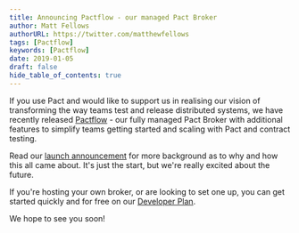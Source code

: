 ```yaml
---
title: Announcing Pactflow - our managed Pact Broker
author: Matt Fellows
authorURL: https://twitter.com/matthewfellows
tags: [Pactflow]
keywords: [Pactflow]
date: 2019-01-05
draft: false
hide_table_of_contents: true
---
```


If you use Pact and would like to support us in realising our vision of transforming the way teams test and release distributed systems, we have recently released [Pactflow](http://pactflow.io) - our fully managed Pact Broker with additional features to simplify teams getting started and scaling with Pact and contract testing. 

Read our [launch announcement](https://blog.pactflow.io/pactflow-continuous-delivery-for-microservices/) for more background as to why and how this all came about. It's just the start, but we're really excited about the future.

If you're hosting your own broker, or are looking to set one up, you can get started quickly and for free on our [Developer Plan](https://pactflow.io/pricing/).

We hope to see you soon!